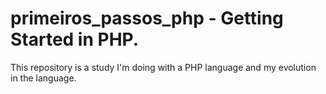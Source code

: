 # primeiros_passos_php - Getting Started in PHP.
This repository is a study I'm doing with a PHP language and my evolution in the language.
